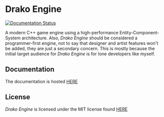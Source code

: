 # Drako Engine

[![Documentation Status](https://readthedocs.org/projects/drakoengine/badge/?version=latest)](https://drakoengine.readthedocs.io/en/latest/?badge=latest)

A modern C++ game engine using a high-performance Entity-Component-System
architecture. Also, *Drako Engine* should be considered a programmer-first engine,
not to say that designer and artist features won't be added, they are just a secondary
concern. This is mostly because the initial target audience for *Drako Engine*
is for lone developers like myself.

## Documentation

The documentation is hosted [HERE](https://drakoengine.rtfd.io)

## License

*Drako Engine* is licensed under the MIT license found
[HERE](https://github.com/drako0812/DrakoEngine/blob/master/LICENSE.txt)
